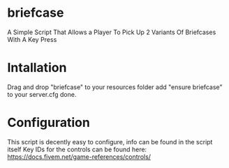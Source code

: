 # briefcase
A Simple Script That Allows a Player To Pick Up 2 Variants Of Briefcases With A Key Press

# Intallation
Drag and drop "briefcase" to your resources folder
add "ensure briefcase" to your server.cfg
done.

# Configuration
This script is decently easy to configure, info can be found in the script itself
Key IDs for the controls can be found here:
https://docs.fivem.net/game-references/controls/ 
